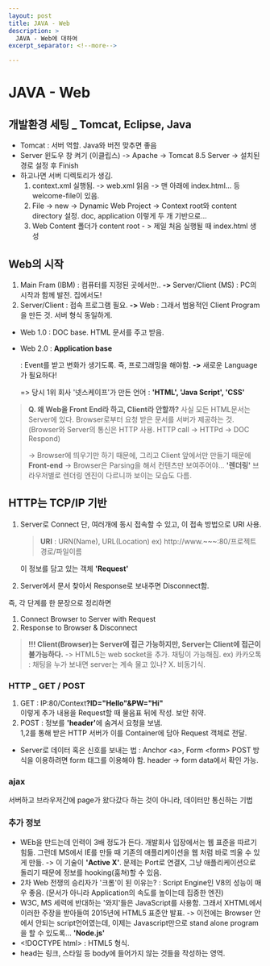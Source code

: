 ```yaml
---
layout: post
title: JAVA - Web
description: >
  JAVA - Web에 대하여
excerpt_separator: <!--more-->

---
```


<!--more-->

# JAVA - Web

## 개발환경 세팅 _ Tomcat, Eclipse, Java

- Tomcat : 서버 역할. Java와 버전 맞추면 좋음
- Server 윈도우 창 켜기 (이클립스) -> Apache -> Tomcat 8.5 Server -> 설치된 경로 설정 후 Finish
- 하고나면 서버 디렉토리가 생김.
  1. context.xml 실행됨. -> web.xml 읽음 -> 맨 아래에 index.html... 등 welcome-file이 있음.
  2. File -> new -> Dynamic Web Project -> Context root와 content directory 설정.
     doc, application 이렇게 두 개 기반으로...
  3. Web Content 폴더가 content root - > 제일 처음 실행될 때 index.html 생성

## Web의 시작

1. Main Fram (IBM) : 컴퓨터를 지정된 곳에서만.. <b>-></b> Server/Client (MS) : PC의 시작과 함께 발전. 집에서도!
2. Server/Client : 접속 프로그램 필요. <b>-></b> Web : 그래서 범용적인 Client Program을 만든 것. 서버 형식 동일하게.

- Web 1.0 : DOC base. HTML 문서를 주고 받음.

- Web 2.0 : <b>Application base</b>

  : Event를 받고 변화가 생기도록. 즉, 프로그래밍을 해야함. <b>-></b> 새로운 Language가 필요하다!

  => 당시 1위 회사 '넷스케이프'가 만든 언어 : <b>'HTML', 'Java Script', 'CSS'</b>

> <b>Q. 왜 Web을 Front End라 하고, Client라 안할까?</b>
> 사실 모든 HTML문서는 Server에 있다. Browser로부터 요청 받은 문서를 서버가 제공하는 것.
> (Browser와 Server의 통신은 HTTP 사용. HTTP call -> HTTPd -> DOC Respond)
>
> -> Browser에 띄우기만 하기 때문에, 그리고 Client 앞에서만 만들기 때문에 <b>Front-end</b>
> -> Browser은 Parsing을 해서 컨텐츠만 보여주어야... <b>'렌더링'</b>
> 브라우저별로 렌더링 엔진이 다르니까 보이는 모습도 다름.

## HTTP는 TCP/IP 기반

1. Server로 Connect
   단, 여러개에 동시 접속할 수 있고, 이 접속 방법으로 URI 사용.

   > <b>URI</b> : URN(Name), URL(Location)
   > ex) http://www.~~~:80/프로젝트경로/파일이름

   이 정보를 담고 있는 객체 <b>'Request'</b>

2. Server에서 문서 찾아서 Response로 보내주면 Disconnect함.

즉, 각 단계를 한 문장으로 정리하면

1. Connect Browser to Server with Request
2. Response to Browser & Disconnect

> <b>!!! Client(Browser)는 Server에 접근 가능하지만, Server는 Client에 접근이 불가능하다.</b>
> -> HTML5는 web socket을 추가. 채팅이 가능해짐.
> ex) 카카오톡 : 채팅을 누가 보내면 server는 계속 물고 있나? X. 비동기식.

### HTTP _ GET / POST

1. GET : IP:80/Context<b>?ID="Hello"&PW="Hi"</b><br/>
   이렇게 추가 내용을 Request할 때 물음표 뒤에 작성. 보안 취약.
2. POST : 정보를 <b>'header'</b>에 숨겨서 요청을 보냄.<br/>
   1,2를 통해 받은 HTTP 서버가 이를 Container에 담아 Request 객체로 전달.

+ Server로 데이터 혹은 신호를 보내는 법 : Anchor \<a>, Form \<form>
  POST 방식을 이용하려면 form 태그를 이용해야 함. header -> form data에서 확인 가능.

### ajax

서버하고 브라우저간에 page가 왔다갔다 하는 것이 아니라, 데이터만 통신하는 기법

### 추가 정보

- WEb을 만드는데 인력이 3배 정도가 든다.
  개발회사 입장에서는 웹 표준을 따르기 힘듦. 그런데 MS에서 IE를 만들 때 기존의 애플리케이션을 웹 처럼 바로 띄울 수 있게 만듦.
  -> 이 기술이 <b>'Active X'</b>. 문제는 Port로 연결X, 그냥 애플리케이션으로 돌리기 때문에 정보를 hooking(훔쳐)할 수 있음.
- 2차 Web 전쟁의 승리자가 '크롬'이 된 이유는?
  : Script Engine인 V8의 성능이 매우 좋음. (문서가 아니라 Application의 속도를 높이는데 집중한 엔진)
- W3C, MS 세력에 반대하는 '와지'들은 JavaScript를 사용함. 그래서 XHTML에서 이러한 주장을 받아들여 2015년에 HTML5 표준안 발표.
  -> 이전에는 Browser 안에서 안되는 script언어였는데, 이제는 Javascript만으로 stand alone program을 할 수 있도록... <b>'Node.js'</b>
- \<!DOCTYPE html> : HTML5 형식.
- head는 링크, 스타일 등 body에 들어가지 않는 것들을 작성하는 영역.